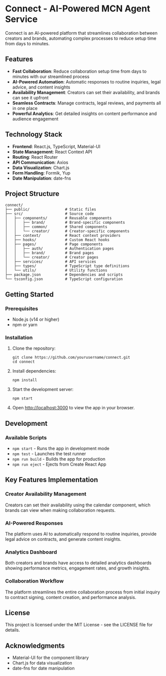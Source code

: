 # Connect - AI-Powered MCN Agent Service

Connect is an AI-powered platform that streamlines collaboration between creators and brands, automating complex processes to reduce setup time from days to minutes.

## Features

- **Fast Collaboration**: Reduce collaboration setup time from days to minutes with our streamlined process
- **AI-Powered Automation**: Automatic responses to routine inquiries, legal advice, and content insights
- **Availability Management**: Creators can set their availability, and brands can see it upfront
- **Seamless Contracts**: Manage contracts, legal reviews, and payments all in one place
- **Powerful Analytics**: Get detailed insights on content performance and audience engagement

## Technology Stack

- **Frontend**: React.js, TypeScript, Material-UI
- **State Management**: React Context API
- **Routing**: React Router
- **API Communication**: Axios
- **Data Visualization**: Chart.js
- **Form Handling**: Formik, Yup
- **Date Manipulation**: date-fns

## Project Structure

```
connect/
├── public/                # Static files
├── src/                   # Source code
│   ├── components/        # Reusable components
│   │   ├── brand/         # Brand-specific components
│   │   ├── common/        # Shared components
│   │   └── creator/       # Creator-specific components
│   ├── context/           # React context providers
│   ├── hooks/             # Custom React hooks
│   ├── pages/             # Page components
│   │   ├── auth/          # Authentication pages
│   │   ├── brand/         # Brand pages
│   │   └── creator/       # Creator pages
│   ├── services/          # API services
│   ├── types/             # TypeScript type definitions
│   └── utils/             # Utility functions
├── package.json           # Dependencies and scripts
└── tsconfig.json          # TypeScript configuration
```

## Getting Started

### Prerequisites

- Node.js (v14 or higher)
- npm or yarn

### Installation

1. Clone the repository:

   ```
   git clone https://github.com/yourusername/connect.git
   cd connect
   ```

2. Install dependencies:

   ```
   npm install
   ```

3. Start the development server:

   ```
   npm start
   ```

4. Open [http://localhost:3000](http://localhost:3000) to view the app in your browser.

## Development

### Available Scripts

- `npm start` - Runs the app in development mode
- `npm test` - Launches the test runner
- `npm run build` - Builds the app for production
- `npm run eject` - Ejects from Create React App

## Key Features Implementation

### Creator Availability Management

Creators can set their availability using the calendar component, which brands can view when making collaboration requests.

### AI-Powered Responses

The platform uses AI to automatically respond to routine inquiries, provide legal advice on contracts, and generate content insights.

### Analytics Dashboard

Both creators and brands have access to detailed analytics dashboards showing performance metrics, engagement rates, and growth insights.

### Collaboration Workflow

The platform streamlines the entire collaboration process from initial inquiry to contract signing, content creation, and performance analysis.

## License

This project is licensed under the MIT License - see the LICENSE file for details.

## Acknowledgments

- Material-UI for the component library
- Chart.js for data visualization
- date-fns for date manipulation
